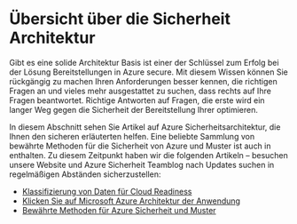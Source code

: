 <properties
   pageTitle="Übersicht über die Sicherheit Architektur | Microsoft Azure"
   description="Der Artikel enthält eine Übersicht über Sicherheit Architektur von Azure und eine curated Liste der verwandten Artikel."
   services="security"
   documentationCenter="na"
   authors="TomShinder"
   manager="MBaldwin"
   editor="TomSh"/>

<tags
   ms.service="security"
   ms.devlang="na"
   ms.topic="article"
   ms.tgt_pltfrm="na"
   ms.workload="na"
   ms.date="08/16/2016"
   ms.author="yurid"/>

# <a name="security-architecture-overview"></a>Übersicht über die Sicherheit Architektur

Gibt es eine solide Architektur Basis ist einer der Schlüssel zum Erfolg bei der Lösung Bereitstellungen in Azure secure. Mit diesem Wissen können Sie rückgängig zu machen Ihren Anforderungen besser kennen, die richtigen Fragen an und vieles mehr ausgestattet zu suchen, dass rechts auf Ihre Fragen beantwortet. Richtige Antworten auf Fragen, die erste wird ein langer Weg gegen die Sicherheit der Bereitstellung Ihrer optimieren.

In diesem Abschnitt sehen Sie Artikel auf Azure Sicherheitsarchitektur, die Ihnen den sicheren erläuterten helfen. Eine beliebte Sammlung von bewährte Methoden für die Sicherheit von Azure und Muster ist auch in enthalten. Zu diesem Zeitpunkt haben wir die folgenden Artikeln – besuchen unsere Website und Azure Sicherheit Teamblog nach Updates suchen in regelmäßigen Abständen sicherzustellen:

- [Klassifizierung von Daten für Cloud Readiness](azure-security-data-classification.md)
- [Klicken Sie auf Microsoft Azure Architektur der Anwendung](security-application-architecture-on-azure.md)
- [Bewährte Methoden für Azure Sicherheit und Muster](security-best-practices-and-patterns.md)
